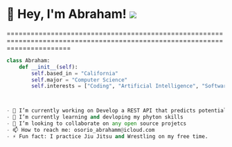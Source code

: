 
# 👋 Hey, I'm Abraham! ![](https://user-images.githubusercontent.com/18350557/176309783-0785949b-9127-417c-8b55-ab5a4333674e.gif)
============================================================================================================================

```python
class Abraham:
    def __init__(self):
        self.based_in = "California"
        self.major = "Computer Science"
        self.interests = ["Coding", "Artificial Intelligence", "Software Development"]



- 🔭 I’m currently working on Develop a REST API that predicts potential drug interactions based on chemical structures and known interaction data. Researchers can input chemical structures of drugs and receive predictions about possible interactions and side effects. 
- 🌱 I’m currently learning and devloping my phyton skills
- 👯 I’m looking to collaborate on any open source projetcs
- 📫 How to reach me: osorio_abrahamm@icloud.com
- ⚡ Fun fact: I practice Jiu Jitsu and Wrestling on my free time.

